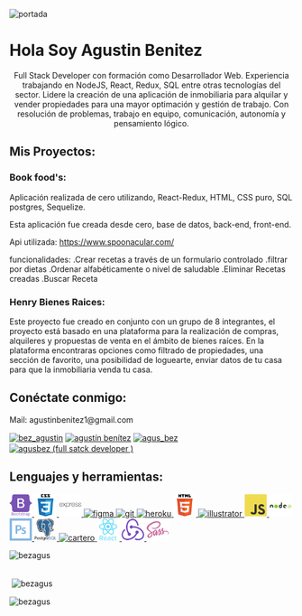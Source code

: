 ![portada](https://i.pinimg.com/originals/2f/f4/28/2ff428006f3ade5f10beac69372062ab.gif)

<h1>Hola Soy Agustin Benitez</h1>
  
<p align="center"> Full Stack Developer con formación como Desarrollador 
Web. Experiencia trabajando en NodeJS, React, Redux, 
SQL entre otras tecnologías del sector. Lidere la 
creación de una aplicación de inmobiliaria para alquilar 
y vender propiedades para una mayor optimación y 
gestión de trabajo. Con resolución de problemas, 
trabajo en equipo, comunicación, autonomía y 
pensamiento lógico.</p>



<h2 align="left">Mis Proyectos:</h2>

<h3>Book food's:</h3>
<p>Aplicación realizada de cero utilizando, React-Redux, HTML, CSS puro, SQL postgres, Sequelize.

Esta aplicación fue creada desde cero, base de datos, back-end, front-end.

Api utilizada: https://www.spoonacular.com/

funcionalidades:
            .Crear recetas a través de un formulario controlado
            .filtrar por dietas
            .Ordenar alfabéticamente o nivel de saludable 
            .Eliminar Recetas creadas
           .Buscar Receta</p>
           
 



<h3>Henry Bienes Raices:</h3>
<p>Este proyecto fue creado en conjunto con un grupo de 8 integrantes, el proyecto está basado en una plataforma para la realización de compras, alquileres y propuestas de venta en el ámbito de bienes raíces.
En la plataforma encontraras opciones como filtrado de propiedades, una sección de favorito, una posibilidad de loguearte, enviar datos de tu casa para que la inmobiliaria venda tu casa.</p>




<h2 align="left">Conéctate conmigo:</h2><p align="left">
Mail: agustinbenitez1@gmail.com  
  
  
<a href="https://twitter.com/bez_agustin" target="blank"><img align="center" src="https://raw.githubusercontent.com/rahuldkjain/github-profile-readme-generator/master/src/images/icons/Social/twitter.svg" alt="bez_agustin" height="30" width="40" /></a>
  <a href="https://linkedin.com/in/agustin benítez" target="blank"><img align="center" src="https://raw.githubusercontent.com/rahuldkjain/github-profile-readme-generator/master/src/images/icons/Social/linked-in-alt.svg" alt="agustín benítez" height="30" width="40" /></a>
<a href="https://instagram.com/agus_bez" target="blank"><img align="center" src="https://raw.githubusercontent.com/rahuldkjain/github-profile-readme-generator/master/src/images/icons/Social/instagram.svg" alt="agus_bez" height="30" width="40" /></a>
<a href="https://www.youtube.com/c/agusbez (desarrollador de satck completo)" target="blank"><img align="center" src="https://raw.githubusercontent.com/rahuldkjain/github-profile-readme-generator/master/src/images/icons/Social/youtube.svg" alt="agusbez (full satck developer )" height="30" width="40" /></a></p>
<h2 align="left">Lenguajes y herramientas:</h2><p align="left">



<a href="https://getbootstrap.com" target="_blank" rel="noreferrer"> <img src="https://raw.githubusercontent.com/devicons/devicon/master/icons/bootstrap/bootstrap-plain-wordmark.svg" alt="bootstrap" width="40" height="40"/> </a> 
<a href="https://www.w3schools.com/css/" target="_blank" rel="noreferrer"> <img src="https://raw.githubusercontent.com/devicons/devicon/master/icons/css3/css3-original-wordmark.svg" alt="css3" width="40" height="40"/> </a> 
<a href="https://expressjs.com" target="_blank" rel="noreferrer"> <img src="https://raw.githubusercontent.com/devicons/devicon/master/icons/express/express-original-wordmark.svg" alt="express" width="40" height="40"/> </a>
<a href="https://www.figma.com/" target="_blank" rel="noreferrer"> <img src="https://www.vectorlogo.zone/logos/figma/figma-icon.svg" alt="figma" width="40" height="40"/> </a> 
<a href="https://git-scm.com/" target="_blank" rel="noreferrer"> <img src="https://www.vectorlogo.zone/logos/git-scm/git-scm-icon.svg" alt="git" width="40" height="40"/> </a> 
<a href="https://heroku.com" target="_blank" rel="noreferrer"> <img src="https://www.vectorlogo.zone/logos/heroku/heroku-icon.svg" alt="heroku" width="40" height="40"/> </a> 
<a href="https://www.w3.org/html/" target="_blank" rel="noreferrer"> <img src="https://raw.githubusercontent.com/devicons/devicon/master/icons/html5/html5-original-wordmark.svg" alt="html5" width="40" height="40"/> </a> 
<a href="https://www.adobe.com/in/products/illustrator.html" target="_blank" rel="noreferrer"> <img src="https://www.vectorlogo.zone/logos/adobe_illustrator/adobe_illustrator-icon.svg" alt="illustrator" width="40" height="40"/> </a> 
<a href="https://developer.mozilla.org/en-US/docs/Web/JavaScript" target="_blank" rel="noreferrer"> <img src="https://raw.githubusercontent.com/devicons/devicon/master/icons/javascript/javascript-original.svg" alt="javascript" width="40" height="40"/> </a> 
<a href="https://nodejs.org" target="_blank" rel="noreferrer"> <img src="https://raw.githubusercontent.com/devicons/devicon/master/icons/nodejs/nodejs-original-wordmark.svg" alt="nodejs" width="40" height="40"/> </a> 
<a href="https://www.photoshop.com/en" target="_blank" rel="noreferrer"> <img src="https://raw.githubusercontent.com/devicons/devicon/master/icons/photoshop/photoshop-line.svg" alt="photoshop" width="40" height="40"/> </a> 
<a href="https://www.postgresql.org" target="_blank" rel="noreferrer"> <img src="https://raw.githubusercontent.com/devicons/devicon/master/icons/postgresql/postgresql-original-wordmark.svg" alt="postgresql" width="40" height="40"/> </a> 
<a href="https://postman.com" target="_blank" rel="noreferrer"> <img src="https://www.vectorlogo.zone/logos/getpostman/getpostman-icon.svg" alt="cartero" width="40" height="40"/> </a> 
<a href="https://reactjs.org/" target="_blank" rel="noreferrer"> <img src="https://raw.githubusercontent.com/devicons/devicon/master/icons/react/react-original-wordmark.svg" alt="react" width="40" height="40"/> </a> 
<a href="https://redux.js.org" target="_blank" rel="noreferrer"> <img src="https://raw.githubusercontent.com/devicons/devicon/master/icons/redux/redux-original.svg" alt="redux" width="40" height="40"/> </a> 
<a href="https://sass-lang.com" target="_blank" rel="noreferrer"> <img src="https://raw.githubusercontent.com/devicons/devicon/master/icons/sass/sass-original.svg" alt="sass" width="40" height="40"/> </a> </p>

<p><img align="left" src="https://github-readme-stats.vercel.app/api/top-langs?username=bezagus&show_icons=true&locale=en&layout=compact" alt="bezagus" /></p><br></br>




<p>&nbsp;<img align="center" src="https://github-readme-stats.vercel.app/api?username=bezagus&show_icons=true&locale=en" alt="bezagus" /></p>



<p><img align="center" src="https://github-readme-streak-stats.herokuapp.com/?user=bezagus&" alt="bezagus" /></p>
